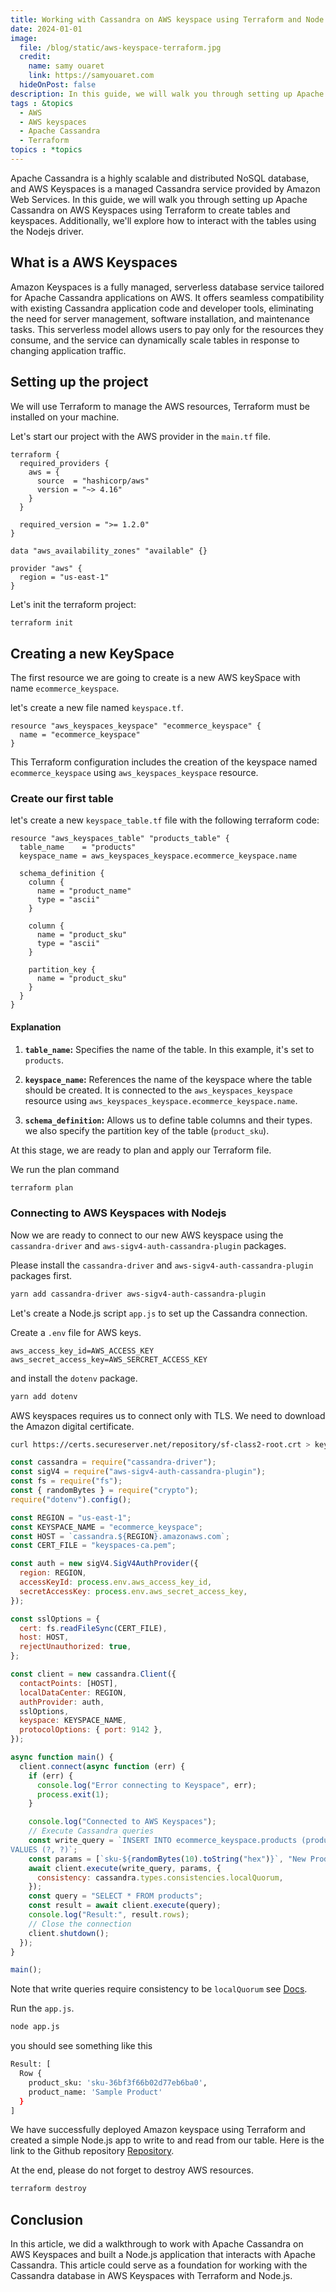 ```yaml
---
title: Working with Cassandra on AWS keyspace using Terraform and Node.js
date: 2024-01-01
image:
  file: /blog/static/aws-keyspace-terraform.jpg
  credit:
    name: samy ouaret
    link: https://samyouaret.com
  hideOnPost: false
description: In this guide, we will walk you through setting up Apache Cassandra on AWS Keyspaces using Terraform to create tables and keyspaces. We'll also explore how to interact with the tables using the Nodejs driver.
tags : &topics
  - AWS
  - AWS keyspaces
  - Apache Cassandra
  - Terraform
topics : *topics
---
```


Apache Cassandra is a highly scalable and distributed NoSQL database, and AWS Keyspaces is a managed Cassandra service provided by Amazon Web Services. In this guide, we will walk you through setting up Apache Cassandra on AWS Keyspaces using Terraform to create tables and keyspaces. Additionally, we'll explore how to interact with the tables using the Nodejs driver.

## What is a AWS Keyspaces

Amazon Keyspaces is a fully managed, serverless database service tailored for Apache Cassandra applications on AWS. It offers seamless compatibility with existing Cassandra application code and developer tools, eliminating the need for server management, software installation, and maintenance tasks. This serverless model allows users to pay only for the resources they consume, and the service can dynamically scale tables in response to changing application traffic.

## Setting up the project

We will use Terraform to manage the AWS resources, Terraform must be installed on your machine.

Let's start our project with the AWS provider in the `main.tf` file.

```hcl
terraform {
  required_providers {
    aws = {
      source  = "hashicorp/aws"
      version = "~> 4.16"
    }
  }

  required_version = ">= 1.2.0"
}

data "aws_availability_zones" "available" {}

provider "aws" {
  region = "us-east-1"
}
```

Let's init the terraform project:
```bash
terraform init
```

## Creating a new KeySpace

The first resource we are going to create is a new AWS keySpace with name ```ecommerce_keyspace```.

let's create a new file named `keyspace.tf`.

```hcl
resource "aws_keyspaces_keyspace" "ecommerce_keyspace" {
  name = "ecommerce_keyspace"
}
```

This Terraform configuration includes the creation of the keyspace named ```ecommerce_keyspace``` using ```aws_keyspaces_keyspace``` resource.

### Create our first table

let's create a new `keyspace_table.tf` file with the following terraform code:

```hcl
resource "aws_keyspaces_table" "products_table" {
  table_name    = "products"
  keyspace_name = aws_keyspaces_keyspace.ecommerce_keyspace.name

  schema_definition {
    column {
      name = "product_name"
      type = "ascii"
    }

    column {
      name = "product_sku"
      type = "ascii"
    }

    partition_key {
      name = "product_sku"
    }
  }
}
```

#### Explanation

1. **`table_name`:** Specifies the name of the table. In this example, it's set to ```products```.

2. **`keyspace_name`:** References the name of the keyspace where the table should be created. It is connected to the `aws_keyspaces_keyspace` resource using `aws_keyspaces_keyspace.ecommerce_keyspace.name`.
3. **`schema_definition`:** Allows us to define table columns and their types. we also specify the partition key of the table (`product_sku`).

At this stage, we are ready to plan and apply our Terraform file. 

We run the plan command

```bash
terraform plan
```

### Connecting to AWS Keyspaces with Nodejs

Now we are ready to connect to our new AWS keyspace using the ```cassandra-driver``` and ```aws-sigv4-auth-cassandra-plugin``` packages.

Please install the ```cassandra-driver``` and ```aws-sigv4-auth-cassandra-plugin``` packages first.

```bash
yarn add cassandra-driver aws-sigv4-auth-cassandra-plugin
```

Let's create a Node.js script ```app.js``` to set up the Cassandra connection.

Create a ```.env``` file for AWS keys.

```shell
aws_access_key_id=AWS_ACCESS_KEY
aws_secret_access_key=AWS_SERCRET_ACCESS_KEY
```

and install the ```dotenv``` package.

```bash
yarn add dotenv
```

AWS keyspaces requires us to connect only with TLS. We need to download the Amazon digital certificate.

```bash
curl https://certs.secureserver.net/repository/sf-class2-root.crt > keyspaces-ca.pem
```

```js
const cassandra = require("cassandra-driver");
const sigV4 = require("aws-sigv4-auth-cassandra-plugin");
const fs = require("fs");
const { randomBytes } = require("crypto");
require("dotenv").config();

const REGION = "us-east-1";
const KEYSPACE_NAME = "ecommerce_keyspace";
const HOST = `cassandra.${REGION}.amazonaws.com`;
const CERT_FILE = "keyspaces-ca.pem";

const auth = new sigV4.SigV4AuthProvider({
  region: REGION,
  accessKeyId: process.env.aws_access_key_id,
  secretAccessKey: process.env.aws_secret_access_key,
});

const sslOptions = {
  cert: fs.readFileSync(CERT_FILE),
  host: HOST,
  rejectUnauthorized: true,
};

const client = new cassandra.Client({
  contactPoints: [HOST],
  localDataCenter: REGION,
  authProvider: auth,
  sslOptions,
  keyspace: KEYSPACE_NAME,
  protocolOptions: { port: 9142 },
});

async function main() {
  client.connect(async function (err) {
    if (err) {
      console.log("Error connecting to Keyspace", err);
      process.exit(1);
    }

    console.log("Connected to AWS Keyspaces");
    // Execute Cassandra queries
    const write_query = `INSERT INTO ecommerce_keyspace.products (product_sku, product_name)
VALUES (?, ?)`;
    const params = [`sku-${randomBytes(10).toString("hex")}`, "New Product"];
    await client.execute(write_query, params, {
      consistency: cassandra.types.consistencies.localQuorum,
    });
    const query = "SELECT * FROM products";
    const result = await client.execute(query);
    console.log("Result:", result.rows);
    // Close the connection
    client.shutdown();
  });
}

main();
```
Note that write queries require consistency to be ```localQuorum``` see [Docs](https://docs.aws.amazon.com/keyspaces/latest/devguide/consistency.html).

Run the ```app.js```.

```bash
node app.js
```
you should see something like this

```bash
Result: [
  Row {
    product_sku: 'sku-36bf3f66b02d77eb6ba0',
    product_name: 'Sample Product'
  }
]
```

We have successfully deployed Amazon keyspace using Terraform and created a simple Node.js app to write to and read from our table. Here is the link to the Github repository [Repository](https://github.com/samyouaret/keyspaces-terraform).

At the end, please do not forget to destroy AWS resources.

```bash
terraform destroy 
```

## Conclusion

In this article, we did a walkthrough to work with Apache Cassandra on AWS Keyspaces and built a Node.js application that interacts with Apache Cassandra. This article could serve as a foundation for working with the Cassandra database in AWS Keyspaces with Terraform and Node.js.
